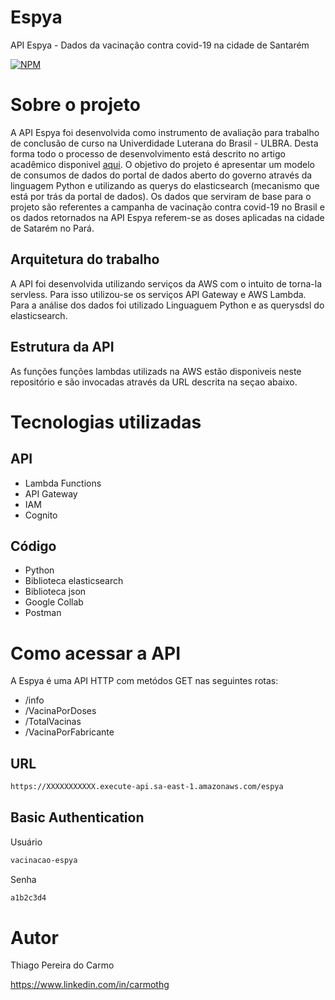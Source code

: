 # Espya
API Espya - Dados da vacinação contra covid-19 na cidade de Santarém

[![NPM](https://img.shields.io/npm/l/react)](https://github.com/carmothg/espya/blob/main/LICENSE) 

# Sobre o projeto
A API Espya foi desenvolvida como instrumento de avaliação para trabalho de conclusão de curso na Univerdidade Luterana do Brasil - ULBRA. Desta forma todo o processo de desenvolvimento está descrito no artigo acadêmico disponivel [aqui](www.google.com.br). O objetivo do projeto é apresentar um modelo de consumos de dados do portal de dados aberto do governo através da linguagem Python e utilizando as querys do elasticsearch (mecanismo que está por trás da portal de dados). Os dados que serviram de base para o projeto são referentes a campanha de vacinação contra covid-19 no Brasil e os dados retornados na API Espya referem-se as doses aplicadas na cidade de Satarém no Pará. 


## Arquitetura do trabalho
A API foi desenvolvida utilizando serviços da AWS com o intuito de torna-la servless. Para isso utilizou-se os serviços API Gateway e AWS Lambda. Para a análise dos dados foi utilizado Linguaguem Python e as querysdsl do elasticsearch. 

## Estrutura da API
As funções funções lambdas utilizads na AWS estão disponiveis neste repositório e são invocadas através da URL descrita na seçao abaixo. 


# Tecnologias utilizadas
## API
- Lambda Functions
- API Gateway
- IAM
- Cognito
## Código
- Python
- Biblioteca elasticsearch
- Biblioteca json
- Google Collab
- Postman

# Como acessar a API
A Espya é uma API HTTP com metódos GET nas seguintes rotas:
- /info
- /VacinaPorDoses
- /TotalVacinas
- /VacinaPorFabricante

## URL

```bash
https://XXXXXXXXXXX.execute-api.sa-east-1.amazonaws.com/espya
```

## Basic Authentication

Usuário
```bash
vacinacao-espya
```
Senha
```bash
a1b2c3d4
```

# Autor

Thiago Pereira do Carmo

https://www.linkedin.com/in/carmothg

